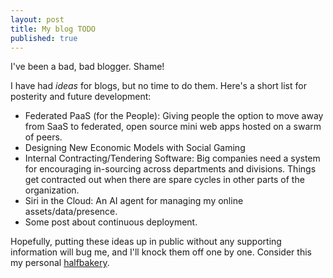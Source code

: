 ```yaml
---
layout: post
title: My blog TODO
published: true
---
```


I've been a bad, bad blogger. Shame!

I have had *ideas* for blogs, but no time to do them. Here's a short
list for posterity and future development:

* Federated PaaS (for the People): Giving people the option to move away
  from SaaS to federated, open source mini web apps hosted on a swarm of
  peers.
* Designing New Economic Models with Social Gaming 
* Internal Contracting/Tendering Software: Big companies need a system
  for encouraging in-sourcing across departments and divisions. Things
  get contracted out when there are spare cycles in other parts of the
  organization.
* Siri in the Cloud: An AI agent for managing my online
  assets/data/presence.
* Some post about continuous deployment.
  
Hopefully, putting these ideas up in public without any supporting
information will bug me, and I'll knock them off one by one. Consider
this my personal [halfbakery](http://www.halfbakery.com/).